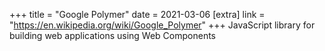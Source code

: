 +++
title = "Google Polymer"
date = 2021-03-06
[extra]
link = "https://en.wikipedia.org/wiki/Google_Polymer"
+++
JavaScript library for building web applications using Web Components

